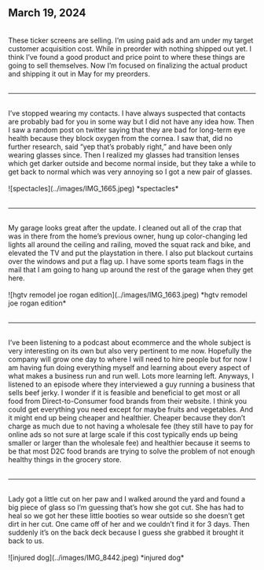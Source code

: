 ## March 19, 2024
<br>
These ticker screens are selling. I’m using paid ads and am under my target customer acquisition cost. While in preorder with nothing shipped out yet. I think I’ve found a good product and price point to where these things are going to sell themselves. Now I’m focused on finalizing the actual product and shipping it out in May for my preorders.
<br><br>

----

<br>
I’ve stopped wearing my contacts. I have always suspected that contacts are probably bad for you in some way but I did not have any idea how. Then I saw a random post on twitter saying that they are bad for long-term eye health because they block oxygen from the cornea. I saw that, did no further research, said “yep that’s probably right,” and have been only wearing glasses since. Then I realized my glasses had transition lenses which get darker outside and become normal inside, but they take a while to get back to normal which was very annoying so I got a new pair of glasses.
<br><br>
![spectacles](../images/IMG_1665.jpeg)
*spectacles*
<br><br>

----

<br>
My garage looks great after the update. I cleaned out all of the crap that was in there from the home’s previous owner, hung up color-changing led lights all around the ceiling and railing, moved the squat rack and bike, and elevated the TV and put the playstation in there. I also put blackout curtains over the windows and put a flag up. I have some sports team flags in the mail that I am going to hang up around the rest of the garage when they get here.
<br><br>
![hgtv remodel joe rogan edition](../images/IMG_1663.jpeg)
*hgtv remodel joe rogan edition*
<br><br>

----

<br>
I’ve been listening to a podcast about ecommerce and the whole subject is very interesting on its own but also very pertinent to me now. Hopefully the company will grow one day to where I will need to hire people but for now I am having fun doing everything myself and learning about every aspect of what makes a business run and run well. Lots more learning left. Anyways, I listened to an episode where they interviewed a guy running a business that sells beef jerky. I wonder if it is feasible and beneficial to get most or all food from Direct-to-Consumer food brands from their website. I think you could get everything you need except for maybe fruits and vegetables. And it might end up being cheaper and healthier. Cheaper because they don’t charge as much due to not having a wholesale fee (they still have to pay for online ads so not sure at large scale if this cost typically ends up being smaller or larger than the wholesale fee) and healthier because it seems to be that most D2C food brands are trying to solve the problem of not enough healthy things in the grocery store.
<br><br>

----

<br>
Lady got a little cut on her paw and I walked around the yard and found a big piece of glass so I’m guessing that’s how she got cut. She has had to heal so we got her these little booties so wear outside so she doesn’t get dirt in her cut. One came off of her and we couldn’t find it for 3 days. Then suddenly it’s on the back deck because I guess she grabbed it brought it back to us.
<br><br>
![injured dog](../images/IMG_8442.jpeg)
*injured dog*
